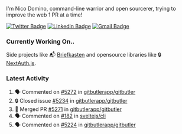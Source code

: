 
I'm Nico Domino, command-line warrior and open sourcerer, trying to improve the web 1 PR at a time!

[![Twitter Badge](https://img.shields.io/badge/-@ndom91-1ca0f1?style=flat-square&labelColor=1ca0f1&logo=twitter&logoColor=white&link=https://twitter.com/ndom91)](https://twitter.com/ndom91) [![Linkedin Badge](https://img.shields.io/badge/-ndom91-blue?style=flat-square&logo=Linkedin&logoColor=white&link=https://www.linkedin.com/in/ndom91/)](https://www.linkedin.com/in/ndom91/) [![Gmail Badge](https://img.shields.io/badge/-yo@ndo.dev-c14438?style=flat-square&logo=mail.ru&logoColor=white&link=mailto:yo@ndo.dev)](mailto:yo@ndo.dev)

### Currently Working On..

Side projects like 📬 [Briefkasten](https://briefkastenhq.com) and opensource libraries like 🔒 [NextAuth.js](https://github.com/nextauthjs/next-auth).

<!--START_SECTION_PROFILE_VIEWS:readme-info-->
<!--END_SECTION_PROFILE_VIEWS:readme-info-->

<!--START_SECTION_DAILY_COMMIT:readme-info-->
<!--END_SECTION_DAILY_COMMIT:readme-info-->

<!--START_SECTION_WEEKLY_COMMIT:readme-info-->
<!--END_SECTION_WEEKLY_COMMIT:readme-info-->

### Latest Activity

<!--START_SECTION:activity-->
1. 🗣 Commented on [#5272](https://github.com/gitbutlerapp/gitbutler/issues/5272#issuecomment-2429824812) in [gitbutlerapp/gitbutler](https://github.com/gitbutlerapp/gitbutler)
2. 🔒 Closed issue [#5234](https://github.com/gitbutlerapp/gitbutler/issues/5234) in [gitbutlerapp/gitbutler](https://github.com/gitbutlerapp/gitbutler)
3. 🎉 Merged PR [#5271](https://github.com/gitbutlerapp/gitbutler/pull/5271) in [gitbutlerapp/gitbutler](https://github.com/gitbutlerapp/gitbutler)
4. 🗣 Commented on [#182](https://github.com/sveltejs/cli/issues/182#issuecomment-2429596078) in [sveltejs/cli](https://github.com/sveltejs/cli)
5. 🗣 Commented on [#5224](https://github.com/gitbutlerapp/gitbutler/issues/5224#issuecomment-2429593607) in [gitbutlerapp/gitbutler](https://github.com/gitbutlerapp/gitbutler)
<!--END_SECTION:activity-->
